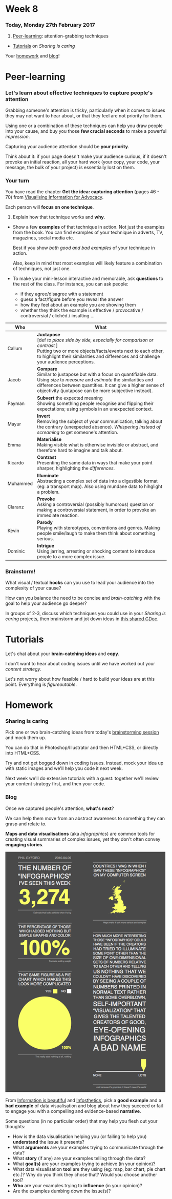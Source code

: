 <!--
- [ ] `function makeAnimation()` for ScrollMagic? Could introduce PoP and repetition

- [ ] HTML video
	
	```html
	<div>
		<video loop="" preload="" width="100%" height="100%"> 
			<source src="video.mp4" type="video/mp4">
		</video>
		<div class="tp-dottedoverlay threexthree"></div>
	</div>
	```
-->

# Week 8

### Today, Monday 27th February 2017

1. [Peer-learning](#peer-learning): attention-grabbing techniques
* [Tutorials](#tutorials) on *Sharing is caring*

Your [homework](#homework) and [blog](#blog)!


# Peer-learning 

###  Let's learn about effective techniques to **capture people's attention**

Grabbing someone's attention is tricky, particularly when it comes to issues they may not want to hear about, or that they feel are not priority for them.

Using one or a combination of these techniques can help you draw people into your cause, and buy you those **few crucial seconds** to make a powerful *impression*. 

<!--before you can tell them about your *cause* and encourage them to take *action*.-->

Capturing your audience attention should be **your priority**. 

Think about it: if your page doesn't make your audience curious, if it doesn't provoke an initial reaction, all your hard work (your copy, your code, your message, the bulk of your project) is essentially lost on them. 

### Your turn

You have read the chapter **Get the idea: capturing attention** (pages 46 - 70) from [Visualising Information for Advocacy](http://visualisingadvocacy.org/getbook).

Each person will **focus on one technique**. 

1. Explain how that technique works and **why**. 
* Show a few **examples** of that technique in action. Not just the examples from the book. You can find examples of your technique in adverts, TV, magazines, social media etc.   
  
	Best if you show *both good and bad examples* of your technique in action.   
  
	Also, keep in mind that most examples will likely feature a combination of techniques, not just one.
* To make your mini-lesson interactive and memorable, ask **questions** to the rest of the class. For instance, you can ask people:
	* if they agree/disagree with a statement
	* guess a fact/figure before you reveal the answer
 	* how they feel about an example you are showing them
 	* whether they think the example is effective / provocative / controversial / clichéd / insulting ...

Who | What
--- | ----
Callum | **Juxtapose** <br>[def *to place side by side, especially for comparison or contrast* ] <br>Putting two or more objects/facts/events next to each other, to highlight their similarities and differences and challenge your audience perceptions.
Jacob | **Compare** <br>Similar to juxtapose but with a focus on quantifiable data. Using *size* to *measure* and *estimate* the similarities and differences between quantities. It can give a higher sense of objectivity (juxtapose can be more subjective instead).
Payman | **Subvert** the expected meaning <br> Showing something people recognise and flipping their expectations; using symbols in an unexpected context.
Mayur | **Invert** <br>Removing the subject of your communication, talking about the contrary (unexpected absence). *Whispering instead of screaming* to get someone's attention.
Emma | **Materialise** <br>Making visible what is otherwise invisible or abstract, and therefore hard to imagine and talk about.
Ricardo | **Contrast** <br>Presenting the same data in ways that make your point sharper, highlighting the *differences*.
Muhammed | **Illuminate** <br>Abstracting a complex set of data into a digestible format (eg: a transport map). Also using mundane data to hihglight a problem.
Claranz | **Provoke** <br>Asking a controversial (possibly humorous) question or making a controversial statement, in order to provoke an immediate reaction. 
Kevin | **Parody** <br>Playing with stereotypes, conventions and genres. Making people smile/laugh to make them think about something serious.
Dominic | **Intrigue** <br>Using jarring, arresting or shocking content to introduce people to a more complex issue.

### Brainstorm!

What visual / textual **hooks** can you use to lead your audience into the complexity of your cause?

How can you balance the need to be concise and *brain-catching* with the goal to help your audience go deeper?

In groups of 2-3, discuss which techniques you could use in your *Sharing is caring* projects, then brainstorm and jot down ideas in [this shared GDoc](https://docs.google.com/document/d/1iPmNnwnhaF7VxXvngHFdFizRyh0fycxVmXUprLZsXAY/edit?usp=sharing).


# Tutorials

Let's chat about your **brain-catching ideas** and **copy**.

I don't want to hear about coding issues until we have worked out your *content strategy*.

Let's not worry about how feasible / hard to build your ideas are at this point. Everything is *figureoutable*.


# Homework

### Sharing is caring

Pick one or two brain-catching ideas from today's [brainstorming session](#brainstorm) and mock them up. 

You can do that in Photoshop/Illustrator and then HTML+CSS, or directly into HTML+CSS.

Try and not get bogged down in coding issues. Instead, mock your idea up with static images and we'll help you code it next week.

Next week we'll do extensive tutorials with a guest: together we'll review your content strategy first, and then your code.

### Blog

Once we captured people's attention, **what's next**?

We can help them move from an abstract awareness to something they can grasp and relate to.

**Maps and data visualisations** (aka *infographics*) are common tools for creating visual summaries of complex issues, yet they don't often convey **engaging stories**.

[![](assets/infographic.png)](https://www.flickr.com/photos/philgyford/4505748943 "Infographic by Phil Gyford")

From [Information is beautiful](http://www.informationisbeautiful.net/) and [Infosthetics](http://www.infosthetics.com/), pick a **good example** and a **bad example** of data visualisation and blog about how they succeed or fail to engage you with a compelling and evidence-based **narrative**.

Some questions (in no particular order) that may help you flesh out your thoughts:

* How is the data visualisation helping you (or failing to help you) **understand** the issue it presents?
* What **arguments** are your examples trying to communicate through the data?
* What **story** (if any) are your examples telling through the data?
* What **goal(s)** are your examples trying to achieve (in your opinion)?
* What data visualisation **tool** are they using (eg: map, bar chart, pie chart etc.)? Why do you think they chose that? Would you choose another tool?
* **Who** are your examples trying to **influence** (in your opinion)?
* Are the examples dumbing down the issue(s)?

<!--
communicate a clear **organising principle** for the data.

You can find 8 organising principles on the chapter **Get the picture: crafting a narrative** (pages 75 - 92) from [Visualising Information for Advocacy](http://visualisingadvocacy.org/getbook). 
-->